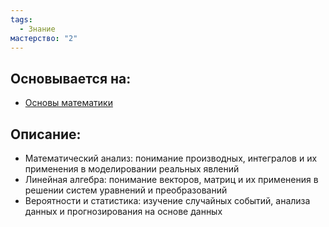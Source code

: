 ```yaml
---
tags:
  - Знание
мастерство: "2"
---
```

## Основывается на:
- [Основы математики](Основы%20математики.md)
## Описание:
- Математический анализ: понимание производных, интегралов и их применения в моделировании реальных явлений
- Линейная алгебра: понимание векторов, матриц и их применения в решении систем уравнений и преобразований
- Вероятности и статистика: изучение случайных событий, анализа данных и прогнозирования на основе данных

